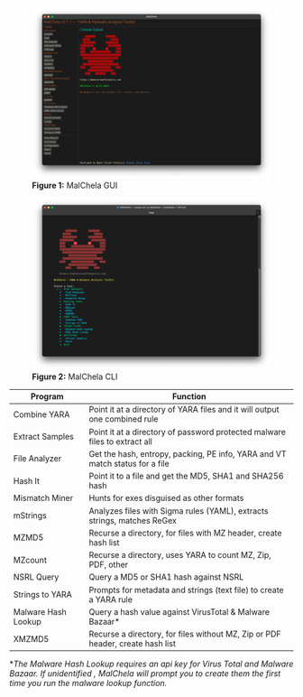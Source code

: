 <figure>
  <img src="/images/malchela_screenshot.png" alt="MalChela GUI">
  <figcaption><strong>Figure 1:</strong> MalChela GUI</figcaption>
</figure>

<figure>
  <img src="/images/malchela_cli_screenshot.png" alt="MalChela CLI">
  <figcaption><strong>Figure 2:</strong> MalChela CLI</figcaption>
</figure>

| Program             | Function                                                                 |
|---------------------|--------------------------------------------------------------------------|
| Combine YARA        | Point it at a directory of YARA files and it will output one combined rule |
| Extract Samples     | Point it at a directory of password protected malware files to extract all |
| File Analyzer       | Get the hash, entropy, packing, PE info, YARA and VT match status for a file |
| Hash It             | Point it to a file and get the MD5, SHA1 and SHA256 hash                 |
| Mismatch Miner      | Hunts for exes disguised as other formats                                |
| mStrings            | Analyzes files with Sigma rules (YAML), extracts strings, matches ReGex  |
| MZMD5               | Recurse a directory, for files with MZ header, create hash list          |
| MZcount             | Recurse a directory, uses YARA to count MZ, Zip, PDF, other              |
| NSRL Query          | Query a MD5 or SHA1 hash against NSRL                                    |
| Strings to YARA     | Prompts for metadata and strings (text file) to create a YARA rule       |
| Malware Hash Lookup | Query a hash value against VirusTotal & Malware Bazaar*                  |
| XMZMD5              | Recurse a directory, for files without MZ, Zip or PDF header, create hash list |

**The Malware Hash Lookup requires an api key for Virus Total and Malware Bazaar.  If unidentified , MalChela will prompt you to create them the first time you run the malware lookup function.*